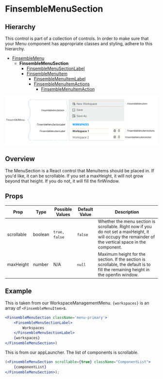 # FinsembleMenuSection

## Hierarchy
This control is part of a collection of controls. In order to make sure that your Menu component has appropriate classes and styling, adhere to this hierarchy.

* [FinsembleMenu](../FinsembleMenu/README.md)
    * **FinsembleMenuSection**
        * [FinsembleMenuSectionLabel](../FinsembleMenuSectionLabel/README.md)
        * [FinsembleMenuItem](../FinsembleMenuItem/README.md)
            * [FinsembleMenuItemLabel](../FinsembleMenuItemLabel/README.md)
            * [FinsembleMenuItemActions](../FinsembleMenuItemActions/README.md)
                * [FinsembleMenuItemAction](../FinsembleMenuItemAction/README.md)

![](../FinsembleMenu/annotated-menus-transparent.png)

## Overview
The MenuSection is a React control that MenuItems should be placed in. If you'd like, it can be scrollable. If you set a maxHeight, it will not grow beyond that height. If you do not, it will fill the finWindow.

## Props
| Prop               	| Type     	        | Possible Values | Default Value | Description |
|--------------	        |----------------	|-------------	  | ------------- | -------------	|
| scrollable         	| boolean  	| `true, false`                            	| `false`       	| Whether the menu section is scrollable. Right now if you do not set a maxHeight, it will occupy the remainder of the vertical space in the component. |
| maxHeight          	| number   	| N/A                                      	| `null`        	| Maximum height for the section. If the section is scrollable, the default is to fill the remaining height in the openfin window. |


## Example
This is taken from our WorkspaceManagementMenu. `{workspaces}` is an array of `<FinsembleMenuItem>`s.
```jsx
<FinsembleMenuSection className='menu-primary'>
    <FinsembleMenuSectionLabel>
        Workspaces
    </FinsembleMenuSectionLabel>
    {workspaces}
</FinsembleMenuSection>)
```

This is from our appLauncher. The list of components is scrollable.
```jsx
(<FinsembleMenuSection scrollable={true} className="ComponentList">
    {componentList}
</FinsembleMenuSection>);
```
